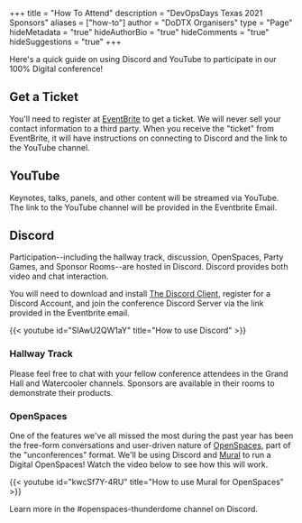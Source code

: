 +++
title = "How To Attend"
description = "DevOpsDays Texas 2021 Sponsors"
aliases = ["how-to"]
author = "DoDTX Organisers"
type = "Page"
hideMetadata = "true"
hideAuthorBio = "true"
hideComments = "true"
hideSuggestions = "true"
+++

Here's a quick guide on using Discord and YouTube to participate in our 100% Digital conference! 

## Get a Ticket

You'll need to register at [EventBrite](https://www.eventbrite.com/e/devopsdays-texas-tickets-132588572991) to get a ticket. We will never sell your contact information to a third party. When you receive the "ticket" from EventBrite, it will have instructions on connecting to Discord and the link to the YouTube channel. 

## YouTube

Keynotes, talks, panels, and other content will be streamed via YouTube. The link to the YouTube channel will be provided in the Eventbrite Email. 

## Discord

Participation--including the hallway track, discussion, OpenSpaces, Party Games, and Sponsor Rooms--are hosted in Discord. Discord provides both video and chat interaction.

You will need to download and install [The Discord Client](https://discord.com/), register for a Discord Account, and join the conference Discord Server via the link provided in the Eventbrite email. 

{{< youtube id="SlAwU2QW1aY" title="How to use Discord" >}}

### Hallway Track

Please feel free to chat with your fellow conference attendees in the Grand Hall and Watercooler channels. Sponsors are available in their rooms to demonstrate their products. 

### OpenSpaces

One of the features we've all missed the most during the past year has been the free-form conversations and user-driven nature of [OpenSpaces](https://www.agilealliance.org/glossary/open-space), part of the "unconferences" format. We'll be using Discord and [Mural](https://www.mural.co/) to run a Digital OpenSpaces! Watch the video below to see how this will work. 

{{< youtube id="kwcSf7Y-4RU" title="How to use Mural for OpenSpaces" >}}

Learn more in the #openspaces-thunderdome channel on Discord.
